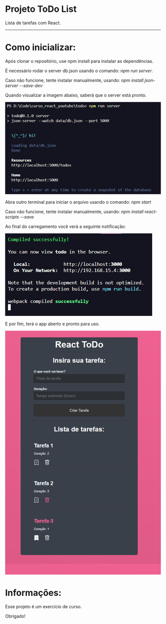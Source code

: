 # **Projeto ToDo List**  
Lista de tarefas com React.
______________________

# Como inicializar:
Após clonar o repositório, use npm install para instalar as dependências.

É necessário rodar o server db.json usando o comando: *npm run server*.

Caso não funcione, tente instalar manualmente, usando: *npm install json-server --save-dev*

Quando visualizar a imagem abaixo, saberá que o server está pronto.


![Inicialização do banco de dados genérico](public/serverjson.png)

Abra outro terminal para iniciar o arquivo usando o comando: *npm start*

Caso não funcione, tente instalar manualmente, usando: *npm install react-scripts --save*

Ao final do carregamento você verá a seguinte notificação:


![Inicialização do servidor](public/npmstart.png)

E por fim, terá o app aberto e pronto para uso.


![Lista de Tarefas](public/todolist.png)

# Informações:

Esse projeto é um exercício de curso.


Obrigado!
